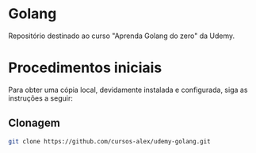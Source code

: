 # Golang 
Repositório destinado ao curso "Aprenda Golang do zero" da Udemy.

# Procedimentos iniciais
Para obter uma cópia local, devidamente instalada e configurada, siga as instruções a seguir:

## Clonagem

```sh
git clone https://github.com/cursos-alex/udemy-golang.git
```